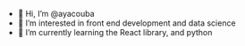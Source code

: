 - 👋 Hi, I’m @ayacouba
- 👀 I’m interested in front end development and data science
- 🌱 I’m currently learning the React library, and python

<!---
ayacouba/ayacouba is a ✨ special ✨ repository because its `README.md` (this file) appears on your GitHub profile.
You can click the Preview link to take a look at your changes.
--->
